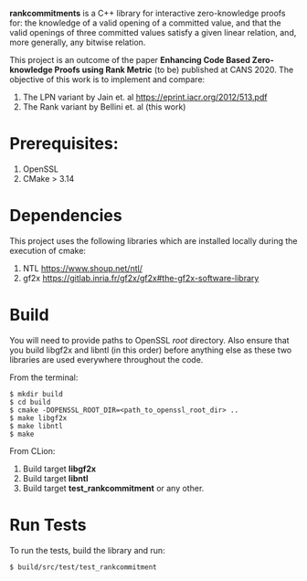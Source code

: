 **rankcommitments** is a C++ library for interactive zero-knowledge proofs for: the knowledge of a valid opening of a 
committed value, and that the valid openings of three committed values satisfy a given linear relation, and, more 
generally, any bitwise relation.

This project is an outcome of the paper __Enhancing Code Based Zero-knowledge Proofs using Rank Metric__ (to be) published at 
CANS 2020. The objective of this work is to implement and compare:
1. The LPN variant by Jain et. al https://eprint.iacr.org/2012/513.pdf
2. The Rank variant by Bellini et. al (this work)

# Prerequisites:
1. OpenSSL
2. CMake > 3.14

# Dependencies
This project uses the following libraries which are installed locally during the execution of cmake:

1. NTL https://www.shoup.net/ntl/
2. gf2x https://gitlab.inria.fr/gf2x/gf2x#the-gf2x-software-library

# Build
You will need to provide paths to OpenSSL _root_ directory. Also ensure that you build libgf2x and libntl 
(in this order) before anything else as these two libraries are used everywhere throughout the code.

From the terminal:
````
$ mkdir build
$ cd build
$ cmake -DOPENSSL_ROOT_DIR=<path_to_openssl_root_dir> ..
$ make libgf2x
$ make libntl
$ make
````

From CLion:
1. Build target **libgf2x**
2. Build target **libntl**
3. Build target **test_rankcommitment** or any other.

# Run Tests
To run the tests, build the library and run:

````
$ build/src/test/test_rankcommitment
````

